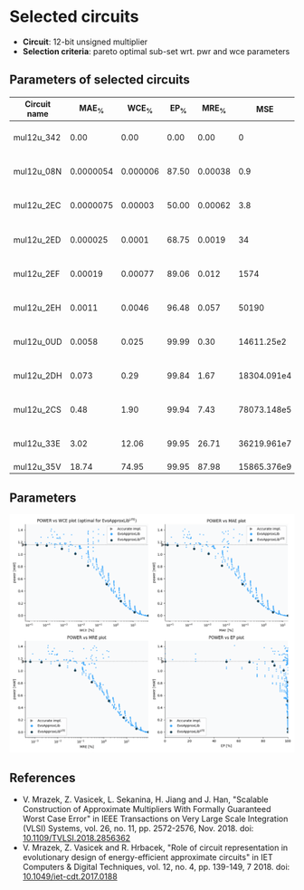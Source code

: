 
Selected circuits
===================
 - **Circuit**: 12-bit unsigned multiplier
 - **Selection criteria**: pareto optimal sub-set wrt. pwr and wce parameters

Parameters of selected circuits
----------------------------

| Circuit name | MAE<sub>%</sub> | WCE<sub>%</sub> | EP<sub>%</sub> | MRE<sub>%</sub> | MSE | Download |
| --- |  --- | --- | --- | --- | --- | --- | 
| mul12u_342 | 0.00 | 0.00 | 0.00 | 0.00 | 0 |  [[Verilog](mul12u_342.v)] [[Verilog<sub>PDK45</sub>](mul12u_342_pdk45.v)] [[C](mul12u_342.c)] |
| mul12u_08N | 0.0000054 | 0.000006 | 87.50 | 0.00038 | 0.9 |  [[Verilog](mul12u_08N.v)] [[Verilog<sub>PDK45</sub>](mul12u_08N_pdk45.v)] [[C](mul12u_08N.c)] |
| mul12u_2EC | 0.0000075 | 0.00003 | 50.00 | 0.00062 | 3.8 |  [[Verilog](mul12u_2EC.v)] [[Verilog<sub>PDK45</sub>](mul12u_2EC_pdk45.v)] [[C](mul12u_2EC.c)] |
| mul12u_2ED | 0.000025 | 0.0001 | 68.75 | 0.0019 | 34 |  [[Verilog](mul12u_2ED.v)] [[Verilog<sub>PDK45</sub>](mul12u_2ED_pdk45.v)] [[C](mul12u_2ED.c)] |
| mul12u_2EF | 0.00019 | 0.00077 | 89.06 | 0.012 | 1574 |  [[Verilog](mul12u_2EF.v)] [[Verilog<sub>PDK45</sub>](mul12u_2EF_pdk45.v)] [[C](mul12u_2EF.c)] |
| mul12u_2EH | 0.0011 | 0.0046 | 96.48 | 0.057 | 50190 |  [[Verilog](mul12u_2EH.v)] [[Verilog<sub>PDK45</sub>](mul12u_2EH_pdk45.v)] [[C](mul12u_2EH.c)] |
| mul12u_0UD | 0.0058 | 0.025 | 99.99 | 0.30 | 14611.25e2 |  [[Verilog](mul12u_0UD.v)] [[Verilog<sub>PDK45</sub>](mul12u_0UD_pdk45.v)] [[C](mul12u_0UD.c)] |
| mul12u_2DH | 0.073 | 0.29 | 99.84 | 1.67 | 18304.091e4 |  [[Verilog](mul12u_2DH.v)] [[Verilog<sub>PDK45</sub>](mul12u_2DH_pdk45.v)] [[C](mul12u_2DH.c)] |
| mul12u_2CS | 0.48 | 1.90 | 99.94 | 7.43 | 78073.148e5 |  [[Verilog](mul12u_2CS.v)] [[Verilog<sub>PDK45</sub>](mul12u_2CS_pdk45.v)] [[C](mul12u_2CS.c)] |
| mul12u_33E | 3.02 | 12.06 | 99.95 | 26.71 | 36219.961e7 |  [[Verilog](mul12u_33E.v)] [[Verilog<sub>PDK45</sub>](mul12u_33E_pdk45.v)] [[C](mul12u_33E.c)] |
| mul12u_35V | 18.74 | 74.95 | 99.95 | 87.98 | 15865.376e9 |  [[Verilog](mul12u_35V.v)]  [[C](mul12u_35V.c)] |
    
Parameters
--------------
![Parameters figure](fig.png)

References
--------------
   - V. Mrazek, Z. Vasicek, L. Sekanina, H. Jiang and J. Han, "Scalable Construction of Approximate Multipliers With Formally Guaranteed Worst Case Error" in IEEE Transactions on Very Large Scale Integration (VLSI) Systems, vol. 26, no. 11, pp. 2572-2576, Nov. 2018. doi: [10.1109/TVLSI.2018.2856362](https://dx.doi.org/10.1109/TVLSI.2018.2856362)
   - V. Mrazek, Z. Vasicek and R. Hrbacek, "Role of circuit representation in evolutionary design of energy-efficient approximate circuits" in IET Computers & Digital Techniques, vol. 12, no. 4, pp. 139-149, 7 2018. doi: [10.1049/iet-cdt.2017.0188](https://dx.doi.org/10.1049/iet-cdt.2017.0188)

             